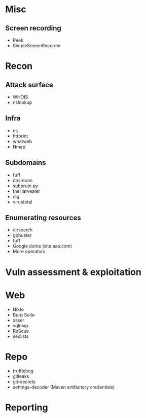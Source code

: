 # Misc

## Screen recording

- Peek
- SimpleScreenRecorder

# Recon

## Attack surface

- WHOIS
- nslookup

## Infra

- nc
- httprint
- whatweb
- Nmap

## Subdomains

- fuff
- dnsrecon
- subbrute.py
- theHarvester
- dig
- virustotal

## Enumerating resources

- dirsearch
- gobuster
- fuff
- Google dorks (site:aaa.com)
- More operators

# Vuln assessment & exploitation

# Web

- Nikto
- Burp Suite
- xsser
- sqlmap
- ReScue
- seclists

# Repo

- trufflehog
- gitleaks
- git-secrets
- settings-decoder (Maven artifactory credentials)

# Reporting
